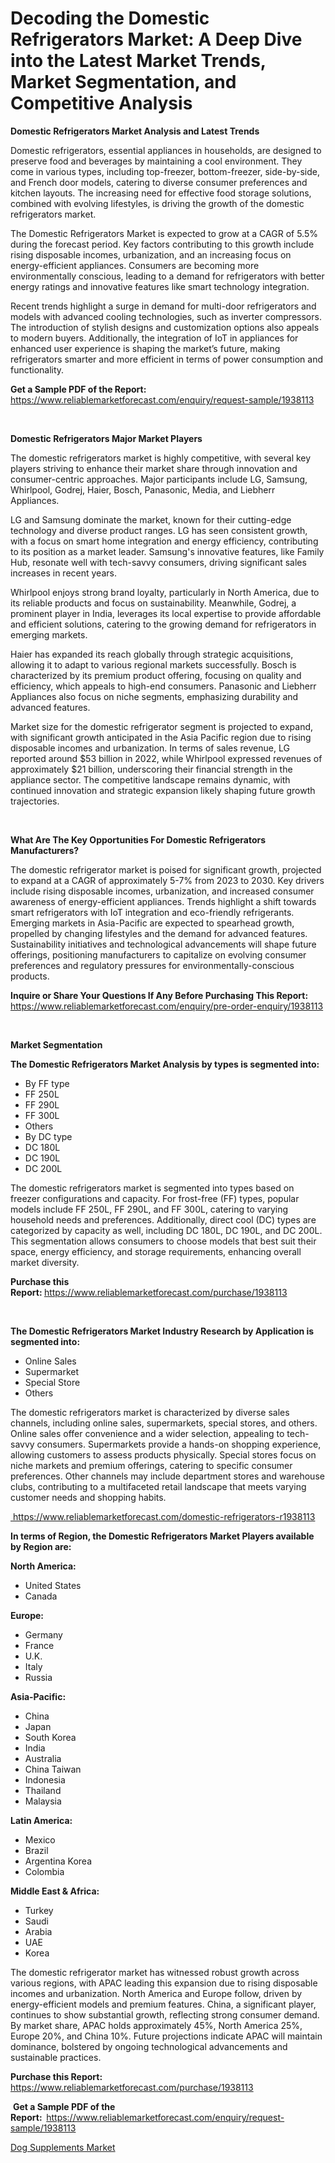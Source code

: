 <p><h1>Decoding the Domestic Refrigerators Market: A Deep Dive into the Latest Market Trends, Market Segmentation, and Competitive Analysis</h1></p><p><strong>Domestic Refrigerators Market Analysis and Latest Trends</strong></p>
<p><p>Domestic refrigerators, essential appliances in households, are designed to preserve food and beverages by maintaining a cool environment. They come in various types, including top-freezer, bottom-freezer, side-by-side, and French door models, catering to diverse consumer preferences and kitchen layouts. The increasing need for effective food storage solutions, combined with evolving lifestyles, is driving the growth of the domestic refrigerators market.</p><p>The Domestic Refrigerators Market is expected to grow at a CAGR of 5.5% during the forecast period. Key factors contributing to this growth include rising disposable incomes, urbanization, and an increasing focus on energy-efficient appliances. Consumers are becoming more environmentally conscious, leading to a demand for refrigerators with better energy ratings and innovative features like smart technology integration. </p><p>Recent trends highlight a surge in demand for multi-door refrigerators and models with advanced cooling technologies, such as inverter compressors. The introduction of stylish designs and customization options also appeals to modern buyers. Additionally, the integration of IoT in appliances for enhanced user experience is shaping the market’s future, making refrigerators smarter and more efficient in terms of power consumption and functionality.</p></p>
<p><strong>Get a Sample PDF of the Report:&nbsp;</strong> <a href="https://www.reliablemarketforecast.com/enquiry/request-sample/1938113?utm_campaign=2015&utm_medium=2&utm_source=Github&utm_content=ia&utm_term=06022025&utm_id=domestic-refrigerators">https://www.reliablemarketforecast.com/enquiry/request-sample/1938113</a></p>
<p>&nbsp;</p>
<p><strong>Domestic Refrigerators Major Market Players</strong></p>
<p><p>The domestic refrigerators market is highly competitive, with several key players striving to enhance their market share through innovation and consumer-centric approaches. Major participants include LG, Samsung, Whirlpool, Godrej, Haier, Bosch, Panasonic, Media, and Liebherr Appliances.</p><p>LG and Samsung dominate the market, known for their cutting-edge technology and diverse product ranges. LG has seen consistent growth, with a focus on smart home integration and energy efficiency, contributing to its position as a market leader. Samsung's innovative features, like Family Hub, resonate well with tech-savvy consumers, driving significant sales increases in recent years.</p><p>Whirlpool enjoys strong brand loyalty, particularly in North America, due to its reliable products and focus on sustainability. Meanwhile, Godrej, a prominent player in India, leverages its local expertise to provide affordable and efficient solutions, catering to the growing demand for refrigerators in emerging markets.</p><p>Haier has expanded its reach globally through strategic acquisitions, allowing it to adapt to various regional markets successfully. Bosch is characterized by its premium product offering, focusing on quality and efficiency, which appeals to high-end consumers. Panasonic and Liebherr Appliances also focus on niche segments, emphasizing durability and advanced features.</p><p>Market size for the domestic refrigerator segment is projected to expand, with significant growth anticipated in the Asia Pacific region due to rising disposable incomes and urbanization. In terms of sales revenue, LG reported around $53 billion in 2022, while Whirlpool expressed revenues of approximately $21 billion, underscoring their financial strength in the appliance sector. The competitive landscape remains dynamic, with continued innovation and strategic expansion likely shaping future growth trajectories.</p></p>
<p>&nbsp;</p>
<p><strong>What Are The Key Opportunities For Domestic Refrigerators Manufacturers?</strong></p>
<p><p>The domestic refrigerator market is poised for significant growth, projected to expand at a CAGR of approximately 5-7% from 2023 to 2030. Key drivers include rising disposable incomes, urbanization, and increased consumer awareness of energy-efficient appliances. Trends highlight a shift towards smart refrigerators with IoT integration and eco-friendly refrigerants. Emerging markets in Asia-Pacific are expected to spearhead growth, propelled by changing lifestyles and the demand for advanced features. Sustainability initiatives and technological advancements will shape future offerings, positioning manufacturers to capitalize on evolving consumer preferences and regulatory pressures for environmentally-conscious products.</p></p>
<p><strong>Inquire or Share Your Questions If Any Before Purchasing This Report:</strong> <a href="https://www.reliablemarketforecast.com/enquiry/pre-order-enquiry/1938113?utm_campaign=2015&utm_medium=2&utm_source=Github&utm_content=ia&utm_term=06022025&utm_id=domestic-refrigerators">https://www.reliablemarketforecast.com/enquiry/pre-order-enquiry/1938113</a></p>
<p>&nbsp;</p>
<p><strong>Market Segmentation</strong></p>
<p><strong>The Domestic Refrigerators Market Analysis by types is segmented into:</strong></p>
<p><ul><li>By FF type</li><li>FF 250L</li><li>FF 290L</li><li>FF 300L</li><li>Others</li><li>By DC type</li><li>DC 180L</li><li>DC 190L</li><li>DC 200L</li></ul></p>
<p><p>The domestic refrigerators market is segmented into types based on freezer configurations and capacity. For frost-free (FF) types, popular models include FF 250L, FF 290L, and FF 300L, catering to varying household needs and preferences. Additionally, direct cool (DC) types are categorized by capacity as well, including DC 180L, DC 190L, and DC 200L. This segmentation allows consumers to choose models that best suit their space, energy efficiency, and storage requirements, enhancing overall market diversity.</p></p>
<p><strong>Purchase this Report:&nbsp;</strong><a href="https://www.reliablemarketforecast.com/purchase/1938113?utm_campaign=2015&utm_medium=2&utm_source=Github&utm_content=ia&utm_term=06022025&utm_id=domestic-refrigerators">https://www.reliablemarketforecast.com/purchase/1938113</a></p>
<p>&nbsp;</p>
<p><strong>The Domestic Refrigerators Market Industry Research by Application is segmented into:</strong></p>
<p><ul><li>Online Sales</li><li>Supermarket</li><li>Special Store</li><li>Others</li></ul></p>
<p><p>The domestic refrigerators market is characterized by diverse sales channels, including online sales, supermarkets, special stores, and others. Online sales offer convenience and a wider selection, appealing to tech-savvy consumers. Supermarkets provide a hands-on shopping experience, allowing customers to assess products physically. Special stores focus on niche markets and premium offerings, catering to specific consumer preferences. Other channels may include department stores and warehouse clubs, contributing to a multifaceted retail landscape that meets varying customer needs and shopping habits.</p></p>
<p><a href="https://www.reliablemarketforecast.com/domestic-refrigerators-r1938113?utm_campaign=2015&utm_medium=2&utm_source=Github&utm_content=ia&utm_term=06022025&utm_id=domestic-refrigerators">&nbsp;https://www.reliablemarketforecast.com/domestic-refrigerators-r1938113</a></p>
<p><strong>In terms of Region, the Domestic Refrigerators Market Players available by Region are:</strong></p>
<p>
    <p> <strong> North America: </strong>
        <ul>
            <li>United States</li>
            <li>Canada</li>
        </ul>
        </p> 
    <p> <strong> Europe: </strong>
        <ul>
            <li>Germany</li>
            <li>France</li>
            <li>U.K.</li>
            <li>Italy</li>
            <li>Russia</li>
        </ul>
        </p> 
    <p> <strong> Asia-Pacific: </strong>
        <ul>
            <li>China</li>
            <li>Japan</li>
            <li>South Korea</li>
            <li>India</li>
            <li>Australia</li>
            <li>China Taiwan</li>
            <li>Indonesia</li>
            <li>Thailand</li>
            <li>Malaysia</li>
        </ul>
        </p> 
    <p> <strong> Latin America: </strong>
        <ul>
            <li>Mexico</li>
            <li>Brazil</li>
            <li>Argentina Korea</li>
            <li>Colombia</li>
        </ul>
        </p> 
    <p> <strong> Middle East & Africa: </strong>
        <ul>
            <li>Turkey</li>
            <li>Saudi</li>
            <li>Arabia</li>
            <li>UAE</li>
            <li>Korea</li>
        </ul>
    </p>
    </p>
<p><p>The domestic refrigerator market has witnessed robust growth across various regions, with APAC leading this expansion due to rising disposable incomes and urbanization. North America and Europe follow, driven by energy-efficient models and premium features. China, a significant player, continues to show substantial growth, reflecting strong consumer demand. By market share, APAC holds approximately 45%, North America 25%, Europe 20%, and China 10%. Future projections indicate APAC will maintain dominance, bolstered by ongoing technological advancements and sustainable practices.</p></p>
<p><strong>Purchase this Report: </strong><a href="https://www.reliablemarketforecast.com/purchase/1938113?utm_campaign=2015&utm_medium=2&utm_source=Github&utm_content=ia&utm_term=06022025&utm_id=domestic-refrigerators">https://www.reliablemarketforecast.com/purchase/1938113</a></p>
<p>&nbsp;<strong>Get a Sample PDF of the Report:&nbsp;&nbsp;</strong><a href="https://www.reliablemarketforecast.com/enquiry/request-sample/1938113?utm_campaign=2015&utm_medium=2&utm_source=Github&utm_content=ia&utm_term=06022025&utm_id=domestic-refrigerators">https://www.reliablemarketforecast.com/enquiry/request-sample/1938113</a></p>
<p><strong></strong></p>
<p><p><a href="https://github.com/santosh758595/Market-Research-Report-List-7/blob/main/dog-supplements-market.md?utm_campaign=2015&utm_medium=2&utm_source=Github&utm_content=ia&utm_term=06022025&utm_id=domestic-refrigerators">Dog Supplements Market</a></p></p>